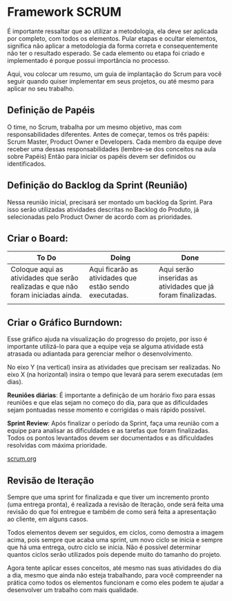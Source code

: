 # Framework SCRUM

É importante ressaltar que ao utilizar a metodologia, ela deve ser aplicada por completo, com todos os elementos. Pular etapas e ocultar elementos, significa não aplicar a metodologia da forma correta e consequentemente não ter o resultado esperado. Se cada elemento ou etapa foi criado e implementado é porque possui importância no processo.

Aqui, vou colocar um resumo, um guia de implantação do Scrum para você seguir quando quiser implementar em seus projetos, ou até mesmo para aplicar no seu trabalho.

## Definição de Papéis

O time, no Scrum, trabalha por um mesmo objetivo, mas com responsabilidades diferentes. Antes de começar, temos os três papéis: Scrum Master, Product Owner e Developers. Cada membro da equipe deve receber uma dessas responsabilidades (lembre-se dos conceitos na aula sobre Papéis) Então para iniciar os papéis devem ser definidos ou identificados.

## Definição do Backlog da Sprint (Reunião)

Nessa reunião inicial, precisará ser montado um backlog da Sprint. Para isso serão utilizadas atividades descritas no Backlog do Produto, já selecionadas pelo Product Owner de acordo com as prioridades.

## Criar o Board:

| To Do                                                                            | Doing                                                  | Done                                                         |
| -------------------------------------------------------------------------------- | ------------------------------------------------------ | ------------------------------------------------------------ |
| Coloque aqui as atividades que serão realizadas e que não foram iniciadas ainda. | Aqui ficarão as atividades que estão sendo executadas. | Aqui serão inseridas as atividades que já foram finalizadas. |
|                                                                                  |                                                        |                                                              |

## Criar o Gráfico Burndown:

Esse gráfico ajuda na visualização do progresso do projeto, por isso é importante utilizá-lo para que a equipe veja se alguma atividade está atrasada ou adiantada para gerenciar melhor o desenvolvimento.

No eixo Y (na vertical) insira as atividades que precisam ser realizadas. No eixo X (na horizontal) insira o tempo que levará para serem executadas (em dias).

**Reuniões diárias**: É importante a definição de um horário fixo para essas reuniões e que elas sejam no começo do dia, para que as dificuldades sejam pontuadas nesse momento e corrigidas o mais rápido possível.

**Sprint Review**: Após finalizar o período da Sprint, faça uma reunião com a equipe para analisar as dificuldades e as tarefas que foram finalizadas. Todos os pontos levantados devem ser documentados e as dificuldades resolvidas com máxima prioridade.

[scrum.org](http://scrum.org)

## Revisão de Iteração

Sempre que uma sprint for finalizada e que tiver um incremento pronto (uma entrega pronta), é realizada a revisão de Iteração, onde será feita uma revisão do que foi entregue e também de como será feita a apresentação ao cliente, em alguns casos.

Todos elementos devem ser seguidos, em ciclos, como demostra a imagem acima, pois sempre que acaba uma sprint, um novo ciclo se inicia e sempre que há uma entrega, outro ciclo se inicia. Não é possível determinar quantos ciclos serão utilizados pois depende muito do tamanho do projeto.

Agora tente aplicar esses conceitos, até mesmo nas suas atividades do dia a dia, mesmo que ainda não esteja trabalhando, para você compreender na prática como todos os elementos funcionam e como eles podem te ajudar a desenvolver um trabalho com mais qualidade.
